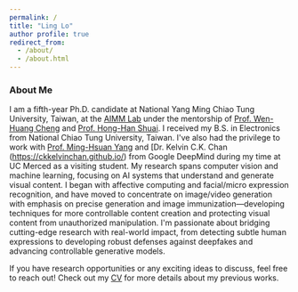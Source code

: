 ```yaml
---
permalink: /
title: "Ling Lo"
author profile: true
redirect_from: 
  - /about/
  - /about.html
---
```

### About Me
I am a fifth-year Ph.D. candidate at National Yang Ming Chiao Tung University, Taiwan, at the [AIMM Lab](https://aimm.cmlab.csie.ntu.edu.tw/index.html) under the mentorship of [Prof. Wen-Huang Cheng](https://www.csie.ntu.edu.tw/zh_tw/member/Faculty/%E9%84%AD%E6%96%87%E7%9A%87-Wen-Huang-Cheng-80704716) and [Prof. Hong-Han Shuai](https://basiclab.lab.nycu.edu.tw/). I received my B.S. in Electronics from National Chiao Tung University, Taiwan. I've also had the privilege to work with [Prof. Ming-Hsuan Yang](https://faculty.ucmerced.edu/mhyang/) and [Dr. Kelvin C.K. Chan (https://ckkelvinchan.github.io/) from Google DeepMind during my time at UC Merced as a visiting student.
My research spans computer vision and machine learning, focusing on AI systems that understand and generate visual content. I began with affective computing and facial/micro expression recognition, and have moved to concentrate on image/video generation with emphasis on precise generation and image immunization—developing techniques for more controllable content creation and protecting visual content from unauthorized manipulation. I'm passionate about bridging cutting-edge research with real-world impact, from detecting subtle human expressions to developing robust defenses against deepfakes and advancing controllable generative models. 

If you have research opportunities or any exciting ideas to discuss, feel free to reach out! 
Check out my [CV](../CV.pdf) for more details about my previous works.



